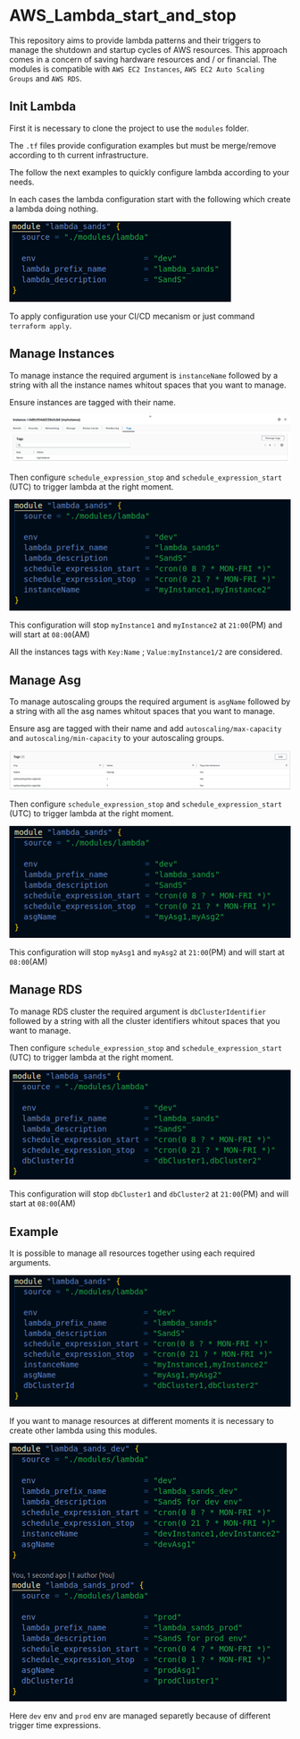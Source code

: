 # AWS_Lambda_start_and_stop

This repository aims to provide lambda patterns and their triggers to manage the shutdown and startup cycles of AWS resources. This approach comes in a concern of saving hardware resources and / or financial. The modules is compatible with `AWS EC2 Instances`, `AWS EC2 Auto Scaling Groups` and `AWS RDS`.

## Init Lambda

First it is necessary to clone the project to use the `modules` folder.

The `.tf` files provide configuration examples but must be merge/remove according to th current infrastructure.

The follow the next examples to quickly configure lambda according to your needs.

In each cases the lambda configuration start with the following which create a lambda doing nothing.

![](img/empty.png)

To apply configuration use your CI/CD mecanism or just command `terraform apply`.
## Manage Instances

To manage instance the required argument is `instanceName` followed by a string with all the instance names whitout spaces that you want to manage. 

Ensure instances are tagged with their name.

![](img/instance_tag.png)

Then configure `schedule_expression_stop` and `schedule_expression_start` (UTC) to trigger lambda at the right moment.

![](img/instance.png)

This configuration will stop `myInstance1` and `myInstance2` at `21:00`(PM) and will start at `08:00`(AM)

All the instances tags with `Key:Name` ; `Value:myInstance1/2` are considered.

## Manage Asg

To manage autoscaling groups the required argument is `asgName` followed by a string with all the asg names whitout spaces that you want to manage. 

Ensure asg are tagged with their name and add `autoscaling/max-capacity` and `autoscaling/min-capacity` to your autoscaling groups.

![](img/asg_tags.png)

Then configure `schedule_expression_stop` and `schedule_expression_start` (UTC) to trigger lambda at the right moment.

![](img/asg.png)

This configuration will stop `myAsg1` and `myAsg2` at `21:00`(PM) and will start at `08:00`(AM)

## Manage RDS 

To manage RDS cluster the required argument is `dbClusterIdentifier` followed by a string with all the cluster identifiers whitout spaces that you want to manage. 


Then configure `schedule_expression_stop` and `schedule_expression_start` (UTC) to trigger lambda at the right moment.

![](img/rds.png)

This configuration will stop `dbCluster1` and `dbCluster2` at `21:00`(PM) and will start at `08:00`(AM)

## Example

It is possible to manage all resources together using each required arguments. 

![](img/all.png)

If you want to manage resources at different moments it is necessary to create other lambda using this modules.

![](img/mix.png)

Here `dev` env and `prod` env are managed separetly because of different trigger time expressions.
